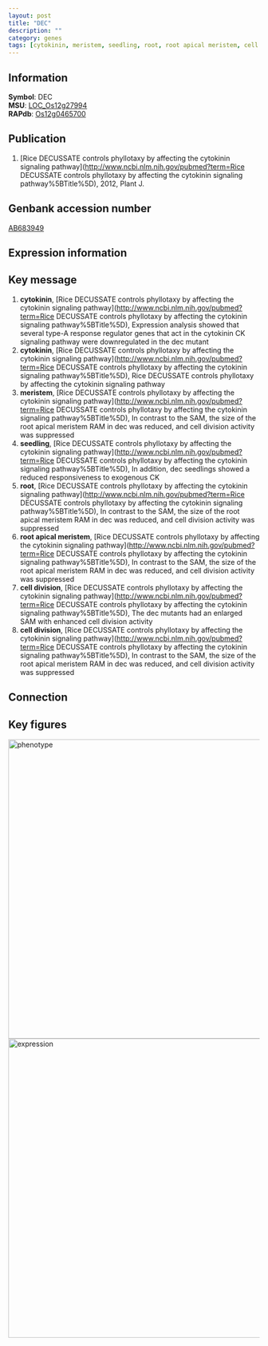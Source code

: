 ```yaml
---
layout: post
title: "DEC"
description: ""
category: genes
tags: [cytokinin, meristem, seedling, root, root apical meristem, cell division, Gene]
---
```


## Information
__Symbol__: DEC  
__MSU__: [LOC_Os12g27994](http://rice.plantbiology.msu.edu/cgi-bin/ORF_infopage.cgi?orf=LOC_Os12g27994)  
__RAPdb__: [Os12g0465700](http://rapdb.dna.affrc.go.jp/viewer/gbrowse_details/irgsp1?name=Os12g0465700)  

## Publication
1. [Rice DECUSSATE controls phyllotaxy by affecting the cytokinin signaling pathway](http://www.ncbi.nlm.nih.gov/pubmed?term=Rice DECUSSATE controls phyllotaxy by affecting the cytokinin signaling pathway%5BTitle%5D), 2012, Plant J.

## Genbank accession number
[AB683949](http://www.ncbi.nlm.nih.gov/nuccore/AB683949)  

## Expression information

## Key message
1. __cytokinin__, [Rice DECUSSATE controls phyllotaxy by affecting the cytokinin signaling pathway](http://www.ncbi.nlm.nih.gov/pubmed?term=Rice DECUSSATE controls phyllotaxy by affecting the cytokinin signaling pathway%5BTitle%5D),  Expression analysis showed that several type-A response regulator genes that act in the cytokinin CK signaling pathway were downregulated in the dec mutant
2. __cytokinin__, [Rice DECUSSATE controls phyllotaxy by affecting the cytokinin signaling pathway](http://www.ncbi.nlm.nih.gov/pubmed?term=Rice DECUSSATE controls phyllotaxy by affecting the cytokinin signaling pathway%5BTitle%5D), Rice DECUSSATE controls phyllotaxy by affecting the cytokinin signaling pathway
3. __meristem__, [Rice DECUSSATE controls phyllotaxy by affecting the cytokinin signaling pathway](http://www.ncbi.nlm.nih.gov/pubmed?term=Rice DECUSSATE controls phyllotaxy by affecting the cytokinin signaling pathway%5BTitle%5D),  In contrast to the SAM, the size of the root apical meristem RAM in dec was reduced, and cell division activity was suppressed
4. __seedling__, [Rice DECUSSATE controls phyllotaxy by affecting the cytokinin signaling pathway](http://www.ncbi.nlm.nih.gov/pubmed?term=Rice DECUSSATE controls phyllotaxy by affecting the cytokinin signaling pathway%5BTitle%5D),  In addition, dec seedlings showed a reduced responsiveness to exogenous CK
5. __root__, [Rice DECUSSATE controls phyllotaxy by affecting the cytokinin signaling pathway](http://www.ncbi.nlm.nih.gov/pubmed?term=Rice DECUSSATE controls phyllotaxy by affecting the cytokinin signaling pathway%5BTitle%5D),  In contrast to the SAM, the size of the root apical meristem RAM in dec was reduced, and cell division activity was suppressed
6. __root apical meristem__, [Rice DECUSSATE controls phyllotaxy by affecting the cytokinin signaling pathway](http://www.ncbi.nlm.nih.gov/pubmed?term=Rice DECUSSATE controls phyllotaxy by affecting the cytokinin signaling pathway%5BTitle%5D),  In contrast to the SAM, the size of the root apical meristem RAM in dec was reduced, and cell division activity was suppressed
7. __cell division__, [Rice DECUSSATE controls phyllotaxy by affecting the cytokinin signaling pathway](http://www.ncbi.nlm.nih.gov/pubmed?term=Rice DECUSSATE controls phyllotaxy by affecting the cytokinin signaling pathway%5BTitle%5D),  The dec mutants had an enlarged SAM with enhanced cell division activity
8. __cell division__, [Rice DECUSSATE controls phyllotaxy by affecting the cytokinin signaling pathway](http://www.ncbi.nlm.nih.gov/pubmed?term=Rice DECUSSATE controls phyllotaxy by affecting the cytokinin signaling pathway%5BTitle%5D),  In contrast to the SAM, the size of the root apical meristem RAM in dec was reduced, and cell division activity was suppressed

## Connection

## Key figures
<img src="http://ricencode.github.io/images/DEC.pheno.png" alt="phenotype"  style="width: 600px;"/>

<img src="http://ricencode.github.io/images/DEC.exp.png" alt="expression"  style="width: 600px;"/>


